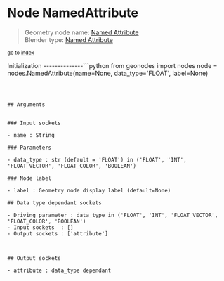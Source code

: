 
# Node NamedAttribute

> Geometry node name: [Named Attribute](https://docs.blender.org/manual/en/latest/modeling/geometry_nodes/input/named_attribute.html)<br>
  Blender type: [Named Attribute](https://docs.blender.org/api/current/bpy.types.GeometryNodeInputNamedAttribute.html)
  
<sub>go to [index](/docs/index.md)</sub>

Initialization
--------------```python
from geonodes import nodes
node = nodes.NamedAttribute(name=None, data_type='FLOAT', label=None)
```



## Arguments


### Input sockets

- name : String

### Parameters

- data_type : str (default = 'FLOAT') in ('FLOAT', 'INT', 'FLOAT_VECTOR', 'FLOAT_COLOR', 'BOOLEAN')

### Node label

- label : Geometry node display label (default=None)

## Data type dependant sockets

- Driving parameter : data_type in ('FLOAT', 'INT', 'FLOAT_VECTOR', 'FLOAT_COLOR', 'BOOLEAN')
- Input sockets  : []
- Output sockets : ['attribute']   
  
  

## Output sockets

- attribute : data_type dependant
